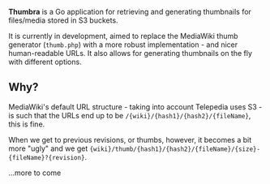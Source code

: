 **Thumbra** is a Go application for retrieving and generating thumbnails for files/media stored in S3 buckets.

It is currently in development, aimed to replace the MediaWiki thumb generator (`thumb.php`) with a more robust implementation - and nicer human-readable URLs. It also allows for generating thumbnails on the fly with different options.

## Why?
MediaWiki's default URL structure - taking into account Telepedia uses S3 - is such that the URLs end up to be `/{wiki}/{hash1}/{hash2}/{fileName}`, this is fine. 

When we get to previous revisions, or thumbs, however, it becomes a bit more "ugly" and we get `{wiki}/thumb/{hash1}/{hash2}/{fileName}/{size}-{fileName}?{revision}`. 

...more to come